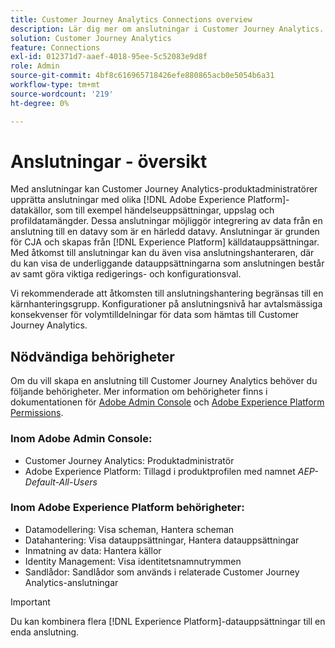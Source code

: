 ```yaml
---
title: Customer Journey Analytics Connections overview
description: Lär dig mer om anslutningar i Customer Journey Analytics.
solution: Customer Journey Analytics
feature: Connections
exl-id: 012371d7-aaef-4018-95ee-5c52083e9d8f
role: Admin
source-git-commit: 4bf8c616965718426efe880865acb0e5054b6a31
workflow-type: tm+mt
source-wordcount: '219'
ht-degree: 0%

---
```


# Anslutningar - översikt

Med anslutningar kan Customer Journey Analytics-produktadministratörer upprätta anslutningar med olika [!DNL Adobe Experience Platform]-datakällor, som till exempel händelseuppsättningar, uppslag och profildatamängder. Dessa anslutningar möjliggör integrering av data från en anslutning till en datavy som är en härledd datavy. Anslutningar är grunden för CJA och skapas från [!DNL Experience Platform] källdatauppsättningar. Med åtkomst till anslutningar kan du även visa anslutningshanteraren, där du kan visa de underliggande datauppsättningarna som anslutningen består av samt göra viktiga redigerings- och konfigurationsval.

Vi rekommenderade att åtkomsten till anslutningshantering begränsas till en kärnhanteringsgrupp. Konfigurationer på anslutningsnivå har avtalsmässiga konsekvenser för volymtilldelningar för data som hämtas till Customer Journey Analytics.

<!-- Outdated interface 

>[!BEGINSHADEBOX]

See ![VideoCheckedOut](/help/assets/icons/VideoCheckedOut.svg) [Configuring connections](https://video.tv.adobe.com/v/35111/?quality=12&learn=on){target="_blank"} for a demo video.

>[!ENDSHADEBOX]

-->

## Nödvändiga behörigheter

Om du vill skapa en anslutning till Customer Journey Analytics behöver du följande behörigheter. Mer information om behörigheter finns i dokumentationen för [Adobe Admin Console](https://helpx.adobe.com/enterprise/admin-guide.html/enterprise/using/manage-permissions-and-roles.ug.html) och [Adobe Experience Platform Permissions](https://experienceleague.adobe.com/en/docs/experience-platform/access-control/home).

### Inom Adobe Admin Console:

* Customer Journey Analytics: Produktadministratör
* Adobe Experience Platform: Tillagd i produktprofilen med namnet *AEP-Default-All-Users*

### Inom Adobe Experience Platform behörigheter:

* Datamodellering: Visa scheman, Hantera scheman
* Datahantering: Visa datauppsättningar, Hantera datauppsättningar
* Inmatning av data: Hantera källor
* Identity Management: Visa identitetsnamnutrymmen
* Sandlådor: Sandlådor som används i relaterade Customer Journey Analytics-anslutningar

>[!IMPORTANT]
>
>Du kan kombinera flera [!DNL Experience Platform]-datauppsättningar till en enda anslutning.
